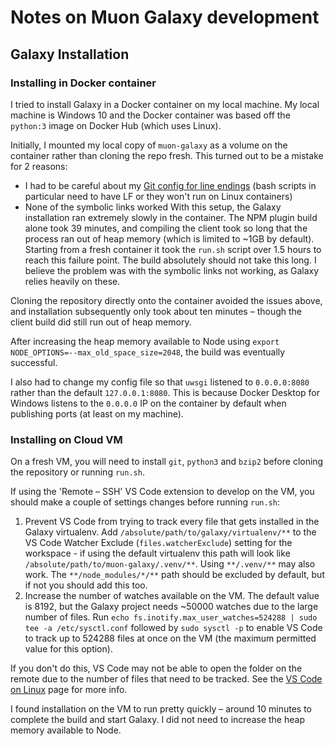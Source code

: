# Notes on Muon Galaxy development

## Galaxy Installation

### Installing in Docker container

I tried to install Galaxy in a Docker container on my local machine. My local machine is
Windows 10 and the Docker container was based off the `python:3` image on Docker Hub (which uses
Linux).

Initially, I mounted my local copy of `muon-galaxy` as a volume on the container rather than cloning
the repo fresh. This turned out to be a mistake for 2 reasons:
* I had to be careful about my
[Git config for line endings](https://docs.github.com/en/github-ae@latest/github/using-git/configuring-git-to-handle-line-endings)
(bash scripts in particular need to have LF or they won't run on Linux containers)
* None of the symbolic links worked
With this setup, the Galaxy installation ran extremely slowly in the container. The NPM plugin build
alone took 39 minutes, and compiling the client took so long that the process ran out of heap
memory (which is limited to ~1GB by default). Starting from a fresh container it took the `run.sh`
script over 1.5 hours to reach this failure point. The build absolutely should not take this long.
I believe the problem was with the symbolic links not working, as Galaxy relies heavily on these.

Cloning the repository directly onto the container avoided the issues above, and installation
subsequently only took about ten minutes – though the client build did still run out of heap memory.

After increasing the heap memory available to Node using
`export NODE_OPTIONS=--max_old_space_size=2048`, the build was eventually successful.

I also had to change my config file so that `uwsgi` listened to `0.0.0.0:8080` rather than the
default `127.0.0.1:8080`. This is because Docker Desktop for Windows listens to the `0.0.0.0` IP on
the container by default when publishing ports (at least on my machine).

### Installing on Cloud VM

On a fresh VM, you will need to install `git`, `python3` and `bzip2` before cloning the repository
or running `run.sh`.

If using the 'Remote – SSH' VS Code extension to develop on the VM, you should make a couple of
settings changes before running `run.sh`:

1. Prevent VS Code from trying to track every file that gets installed in the Galaxy virtualenv.
Add `/absolute/path/to/galaxy/virtualenv/**` to the VS Code Watcher Exclude
(`files.watcherExclude`) setting for the workspace - if using the default virtualenv this path will
look like `/absolute/path/to/muon-galaxy/.venv/**`. Using `**/.venv/**` may also work. The
`**/node_modules/*/**` path should be excluded by default, but if not you should add this too.
2. Increase the number of watches available on the VM. The default value is 8192, but the Galaxy
project needs ~50000 watches due to the large number of files. Run
`echo fs.inotify.max_user_watches=524288 | sudo tee -a /etc/sysctl.conf` followed by
`sudo sysctl -p` to enable VS Code to track up to 524288 files at once on the VM (the maximum
permitted value for this option).

If you don't do this, VS Code may not be able to open the folder on the remote due to the number of
files that need to be tracked. See the
[VS Code on Linux](https://code.visualstudio.com/docs/setup/linux#_visual-studio-code-is-unable-to-watch-for-file-changes-in-this-large-workspace-error-enospc)
page for more info.

I found installation on the VM to run pretty quickly – around 10 minutes to complete the build and
start Galaxy. I did not need to increase the heap memory available to Node.